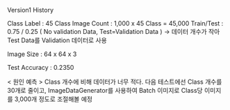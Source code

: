 Version1 History

Class Label : 45 Class
Image Count : 1,000 x 45 Class = 45,000
Train/Test : 0.75 / 0.25 ( No validation Data, Test=Validation Data )
-> 데이터 개수가 작아 Test Data를 Validation 데이터로 사용

Image Size : 64 x 64 x 3

Test Accuracy : 0.2350

< 원인 예측 >
Class 개수에 비해 데이터가 너무 적다. 다음 테스트에선
Class 개수를 30개로 줄이고, ImageDataGenerator를 사용하여
Batch 이미지로 Class당 이미지를 3,000개 정도로 조절해볼 예정
